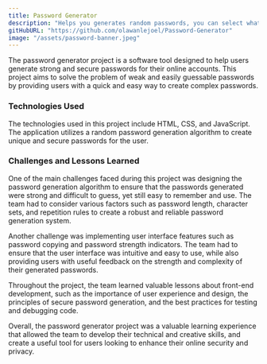 ```yaml
---
title: Password Generator
description: "Helps you generates random passwords, you can select what you want your password to entail and also you can copy generated password to clipboard."
gitHubURL: "https://github.com/olawanlejoel/Password-Generator"
image: "/assets/password-banner.jpeg"
---
```


The password generator project is a software tool designed to help users generate strong and secure passwords for their online accounts. This project aims to solve the problem of weak and easily guessable passwords by providing users with a quick and easy way to create complex passwords.

### Technologies Used
The technologies used in this project include HTML, CSS, and JavaScript. The application utilizes a random password generation algorithm to create unique and secure passwords for the user.

### Challenges and Lessons Learned
One of the main challenges faced during this project was designing the password generation algorithm to ensure that the passwords generated were strong and difficult to guess, yet still easy to remember and use. The team had to consider various factors such as password length, character sets, and repetition rules to create a robust and reliable password generation system.

Another challenge was implementing user interface features such as password copying and password strength indicators. The team had to ensure that the user interface was intuitive and easy to use, while also providing users with useful feedback on the strength and complexity of their generated passwords.

Throughout the project, the team learned valuable lessons about front-end development, such as the importance of user experience and design, the principles of secure password generation, and the best practices for testing and debugging code.

Overall, the password generator project was a valuable learning experience that allowed the team to develop their technical and creative skills, and create a useful tool for users looking to enhance their online security and privacy.